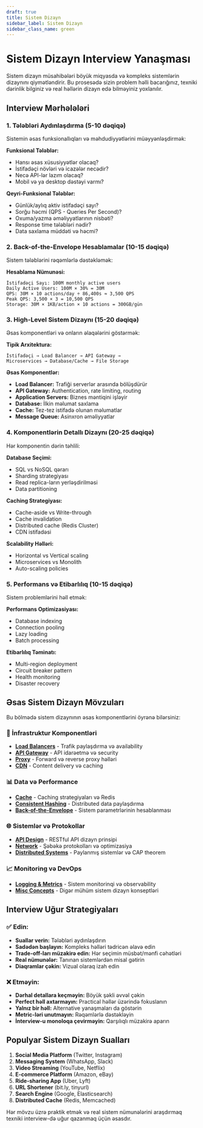 ```yaml
---
draft: true
title: Sistem Dizayn
sidebar_label: Sistem Dizayn
sidebar_class_name: green
---
```


# Sistem Dizayn Interview Yanaşması

Sistem dizayn müsahibələri böyük miqyasda və kompleks sistemlərin dizaynını qiymətləndirir. Bu prosesədə sizin problem həlli bacarığınız, texniki dərinlik bilginiz və real həllərin dizayn edə bilməyiniz yoxlanılır.

## Interview Mərhələləri

### 1. Tələbləri Aydınlaşdırma (5-10 dəqiqə)
Sistemin əsas funksionallıqları və məhdudiyyətlərini müəyyənləşdirmək:

**Funksional Tələblər:**
- Hansı əsas xüsusiyyətlər olacaq?
- İstifadəçi növləri və icazələr necədir?
- Necə API-lər lazım olacaq?
- Mobil və ya desktop dəstəyi varmı?

**Qeyri-Funksional Tələblər:**
- Günlük/aylıq aktiv istifadəçi sayı?
- Sorğu həcmi (QPS - Queries Per Second)?
- Oxuma/yazma əməliyyatlarının nisbəti?
- Response time tələbləri nədir?
- Data saxlama müddəti və həcmi?

### 2. Back-of-the-Envelope Hesablamalar (10-15 dəqiqə)
Sistem tələblərini rəqəmlərlə dəstəkləmək:

**Hesablama Nümunəsi:**
```
İstifadəçi Sayı: 100M monthly active users
Daily Active Users: 100M × 30% = 30M
QPS: 30M × 10 actions/day ÷ 86,400s ≈ 3,500 QPS
Peak QPS: 3,500 × 3 = 10,500 QPS
Storage: 30M × 1KB/action × 10 actions = 300GB/gün
```

### 3. High-Level Sistem Dizaynı (15-20 dəqiqə)
Əsas komponentləri və onların əlaqələrini göstərmək:

**Tipik Arxitektura:**
```
İstifadəçi → Load Balancer → API Gateway → 
Microservices → Database/Cache → File Storage
```

**Əsas Komponentlər:**
- **Load Balancer:** Trafiği serverlər arasında bölüşdürür
- **API Gateway:** Authentication, rate limiting, routing
- **Application Servers:** Biznes məntiqini işləyir  
- **Database:** İlkin məlumat saxlama
- **Cache:** Tez-tez istifadə olunan məlumatlar
- **Message Queue:** Asinxron əməliyyatlar

### 4. Komponentlərin Detallı Dizaynı (20-25 dəqiqə)
Hər komponentin dərin təhlili:

**Database Seçimi:**
- SQL vs NoSQL qərarı
- Sharding strategiyası
- Read replica-ların yerləşdirilməsi
- Data partitioning

**Caching Strategiyası:**
- Cache-aside vs Write-through
- Cache invalidation
- Distributed cache (Redis Cluster)
- CDN istifadəsi

**Scalability Həlləri:**
- Horizontal vs Vertical scaling
- Microservices vs Monolith
- Auto-scaling policies

### 5. Performans və Etibarlılıq (10-15 dəqiqə)
Sistem problemlərini həll etmək:

**Performans Optimizasiyası:**
- Database indexing
- Connection pooling  
- Lazy loading
- Batch processing

**Etibarlılıq Təminatı:**
- Multi-region deployment
- Circuit breaker pattern
- Health monitoring
- Disaster recovery

## Əsas Sistem Dizayn Mövzuları

Bu bölmədə sistem dizaynının əsas komponentlərini öyrənə bilərsiniz:

### 🔧 İnfrastruktur Komponentləri
- **[Load Balancers](./1.load-balancers.md)** - Trafik paylaşdırma və availability
- **[API Gateway](./2.api-gateway.md)** - API idarəetmə və security  
- **[Proxy](./6.proxy.md)** - Forward və reverse proxy həlləri
- **[CDN](./8.cdn.md)** - Content delivery və caching

### 📊 Data və Performance
- **[Cache](./4.cache.md)** - Caching strategiyaları və Redis
- **[Consistent Hashing](./10.consistent-hashing.md)** - Distributed data paylaşdırma
- **[Back-of-the-Envelope](./9.back-of-the-envelope.md)** - Sistem parametrlərinin hesablanması

### 🌐 Sistemlər və Protokollar  
- **[API Design](./3.api-design.md)** - RESTful API dizayn prinsipi
- **[Network](./5.network.md)** - Şəbəkə protokolları və optimizasiya
- **[Distributed Systems](./7.distributed-systems.md)** - Paylanmış sistemlər və CAP theorem

### 📈 Monitoring və DevOps
- **[Logging & Metrics](./11.logging-metrics.md)** - Sistem monitorinqi və observability
- **[Misc Concepts](./12.misc.md)** - Digər mühüm sistem dizayn konseptləri

## Interview Uğur Strategiyaları

### ✅ Edin:
- **Suallar verin:** Tələbləri aydınlaşdırın
- **Sadədən başlayın:** Kompleks həlləri tədricən əlavə edin  
- **Trade-off-ları müzakirə edin:** Hər seçimin müsbət/mənfi cəhətləri
- **Real nümunələr:** Tanınan sistemlərdən misal gətirin
- **Diaqramlar çəkin:** Vizual olaraq izah edin

### ❌ Etməyin:
- **Dərhal detallara keçməyin:** Böyük şəkli əvvəl çəkin
- **Perfect həll axtarmayın:** Practical həllər üzərində fokuslanın
- **Yalnız bir həll:** Alternative yanaşmaları da göstərin
- **Metric-ləri unutmayın:** Rəqəmlərlə dəstəkləyin
- **İnterview-u monoloqa çevirməyin:** Qarşılıqlı müzakirə aparın

## Populyar Sistem Dizayn Sualları

1. **Social Media Platform** (Twitter, Instagram)
2. **Messaging System** (WhatsApp, Slack)
3. **Video Streaming** (YouTube, Netflix)
4. **E-commerce Platform** (Amazon, eBay)
5. **Ride-sharing App** (Uber, Lyft)
6. **URL Shortener** (bit.ly, tinyurl)
7. **Search Engine** (Google, Elasticsearch)
8. **Distributed Cache** (Redis, Memcached)

Hər mövzu üzrə praktik etmək və real sistem nümunələrini araşdırmaq texniki interview-də uğur qazanmaq üçün əsasdır.